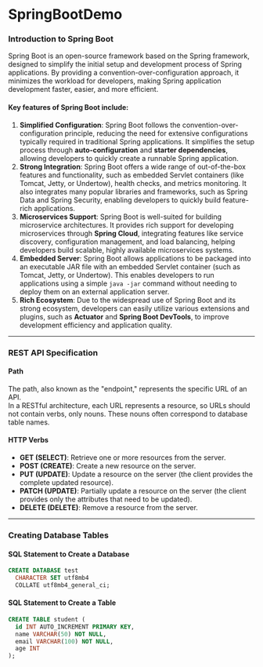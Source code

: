 # SpringBootDemo

### Introduction to Spring Boot

Spring Boot is an open-source framework based on the Spring framework, designed to simplify the initial setup and development process of Spring applications. By providing a convention-over-configuration approach, it minimizes the workload for developers, making Spring application development faster, easier, and more efficient.

#### Key features of Spring Boot include:
1. **Simplified Configuration**: Spring Boot follows the convention-over-configuration principle, reducing the need for extensive configurations typically required in traditional Spring applications. It simplifies the setup process through **auto-configuration** and **starter dependencies**, allowing developers to quickly create a runnable Spring application.
2. **Strong Integration**: Spring Boot offers a wide range of out-of-the-box features and functionality, such as embedded Servlet containers (like Tomcat, Jetty, or Undertow), health checks, and metrics monitoring. It also integrates many popular libraries and frameworks, such as Spring Data and Spring Security, enabling developers to quickly build feature-rich applications.
3. **Microservices Support**: Spring Boot is well-suited for building microservice architectures. It provides rich support for developing microservices through **Spring Cloud**, integrating features like service discovery, configuration management, and load balancing, helping developers build scalable, highly available microservices systems.
4. **Embedded Server**: Spring Boot allows applications to be packaged into an executable JAR file with an embedded Servlet container (such as Tomcat, Jetty, or Undertow). This enables developers to run applications using a simple `java -jar` command without needing to deploy them on an external application server.
5. **Rich Ecosystem**: Due to the widespread use of Spring Boot and its strong ecosystem, developers can easily utilize various extensions and plugins, such as **Actuator** and **Spring Boot DevTools**, to improve development efficiency and application quality.

---

### REST API Specification

#### Path
The path, also known as the "endpoint," represents the specific URL of an API.  
In a RESTful architecture, each URL represents a resource, so URLs should not contain verbs, only nouns. These nouns often correspond to database table names.

#### HTTP Verbs
- **GET (SELECT)**: Retrieve one or more resources from the server.
- **POST (CREATE)**: Create a new resource on the server.
- **PUT (UPDATE)**: Update a resource on the server (the client provides the complete updated resource).
- **PATCH (UPDATE)**: Partially update a resource on the server (the client provides only the attributes that need to be updated).
- **DELETE (DELETE)**: Remove a resource from the server.

---

### Creating Database Tables

#### SQL Statement to Create a Database
```sql
CREATE DATABASE test
  CHARACTER SET utf8mb4
  COLLATE utf8mb4_general_ci;
```

#### SQL Statement to Create a Table
```sql
CREATE TABLE student (
  id INT AUTO_INCREMENT PRIMARY KEY,
  name VARCHAR(50) NOT NULL,
  email VARCHAR(100) NOT NULL,
  age INT
);
```

